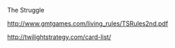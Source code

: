 The Struggle

http://www.gmtgames.com/living_rules/TSRules2nd.pdf

http://twilightstrategy.com/card-list/
